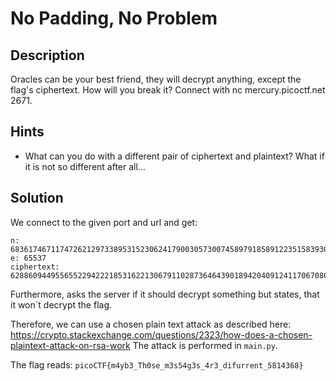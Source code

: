 # No Padding, No Problem

## Description

Oracles can be your best friend, they will decrypt anything, except the flag's ciphertext. How will you break it?
Connect with nc mercury.picoctf.net 2671.

## Hints

- What can you do with a different pair of ciphertext and plaintext? What if it is not so different after all...

## Solution

We connect to the given port and url and get:

```
n: 68361746711747262129733895315230624179003057300745897918589122351583930737908772725122876895176437554049941452270183271109615223288467184203500729036043597264694103717615552450711208819755406429318544441803490130167419588849762281514590163429984675296738933183887482324116851179601332764700403681800770589699
e: 65537
ciphertext: 6288609449556552294222185316221306791102873646439018942040912411706708012157522883781300854517747883450749858404351190894947873326528767043641069905510882805321712544209903240215444218362241995587341230103111182842013690096979268245508154253652854703765739351504981566331225745290471566823239356064793282927
```

Furthermore, asks the server if it should decrypt something but states, that it won`t decrypt the flag.

Therefore, we can use a chosen plain text attack as described
here: https://crypto.stackexchange.com/questions/2323/how-does-a-chosen-plaintext-attack-on-rsa-work
The attack is performed in `main.py`.

The flag reads:
`picoCTF{m4yb3_Th0se_m3s54g3s_4r3_difurrent_5814368}`
